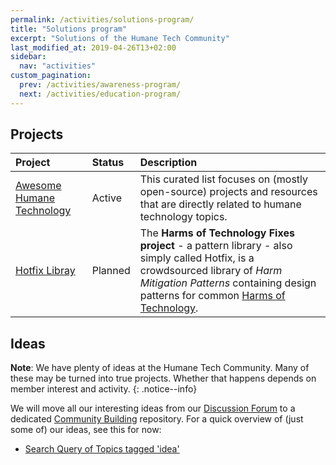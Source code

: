 ```yaml
---
permalink: /activities/solutions-program/
title: "Solutions program"
excerpt: "Solutions of the Humane Tech Community"
last_modified_at: 2019-04-26T13+02:00
sidebar:
  nav: "activities"
custom_pagination:
  prev: /activities/awareness-program/
  next: /activities/education-program/
---
```


## Projects

| Project | Status | Description |
| :--- | :--- | :--- |
| [Awesome Humane Technology](https://github.com/humanetech-community/awesome-humane-tech) | Active | This curated list focuses on (mostly open-source) projects  and resources that are directly related to humane technology topics. |
| [Hotfix Libray](https://github.com/humanetech-community/hotfix-library) | Planned | The **Harms of Technology Fixes project** - a pattern library - also simply called Hotfix, is a crowdsourced library of _Harm Mitigation Patterns_ containing design patterns for common [Harms of Technology](/focus/harms-of-technology/). |

## Ideas

**Note**: We have plenty of ideas at the Humane Tech Community. Many of these may be turned into true projects. Whether that happens depends on member interest and activity.
{: .notice--info}

We will move all our interesting ideas from our [Discussion Forum](https://community.humanetech.com) to a dedicated [Community Building](https://github.com/humanetech-community/engagement-ideas) repository. For a quick overview of (just some of) our ideas, see this for now:

- [Search Query of Topics tagged 'idea'](https://community.humanetech.com/tags/idea)